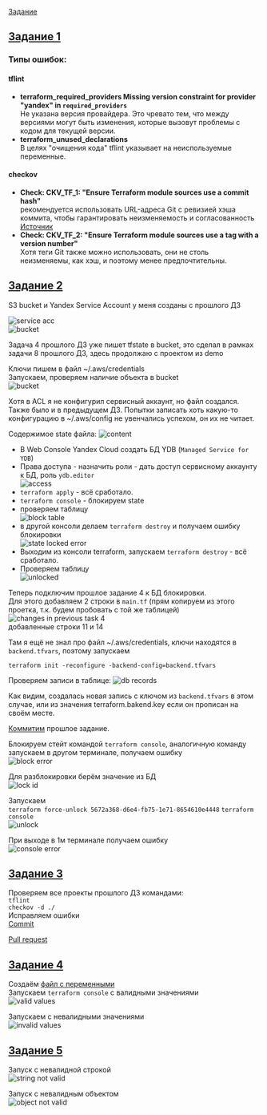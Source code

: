 [Задание](https://github.com/netology-code/ter-homeworks/blob/main/05/hw-05.md)

## [Задание 1](tasks/task1.md)

### Типы ошибок:
#### tflint
- **terraform_required_providers
 Missing version constraint for provider "yandex" in `required_providers`**  
Не указана версия провайдера. Это чревато тем, что между версиями могут быть изменения, которые вызовут проблемы с кодом для текущей версии.
- **terraform_unused_declarations**  
В целях "очищения кода" tflint указывает на неиспользуемые переменные.



#### checkov
- **Check: CKV_TF_1: "Ensure Terraform module sources use a commit hash"**  
рекомендуется использовать URL-адреса Git с ревизией хэша коммита, чтобы гарантировать неизменяемость и согласованность
[Источник](https://docs.prismacloud.io/en/enterprise-edition/policy-reference/supply-chain-policies/terraform-policies/ensure-terraform-module-sources-use-git-url-with-commit-hash-revision)
- **Check: CKV_TF_2: "Ensure Terraform module sources use a tag with a version number"**  
Хотя теги Git также можно использовать, они не столь неизменяемы, как хэш, и поэтому менее предпочтительны.

## [Задание 2](tasks/task2.md)

S3 bucket и Yandex Service Account у меня созданы с прошлого ДЗ  

![service acc](images/image01.png)  
![bucket](images/image02.png)  

Задача 4 прошлого ДЗ уже пишет tfstate в bucket, это сделал в рамках задачи 8 прошлого ДЗ, здесь продолжаю с проектом из demo

Ключи пишем в файл ~/.aws/credentials  
Запускаем, проверяем наличие объекта в bucket  
![bucket](images/image03.png)

Хотя в ACL я не конфигурил сервисный аккаунт, но файл создался. Также было и в предыдущем ДЗ.
Попытки записать хоть какую-то конфигурацию в ~/.aws/config не увенчались успехом, он их не читает.

Содержимое state файла:
![content](images/image05.png)

- В Web Console Yandex Cloud создать БД YDB (`Managed Service for YDB`)
- Права доступа - назначить роли - дать доступ сервисному аккаунту к БД, роль `ydb.editor`  
![access](images/image06.png)
- `terraform apply` - всё сработало.  
- `terraform console` - блокируем state  
- проверяем таблицу  
![block table](images/image07.png)
- в другой консоли делаем `terraform destroy` и получаем ошибку блокировки  
![state locked error](images/image08.png)
- Выходим из консоли terraform, запускаем `terraform destroy` - всё сработало.
- Проверяем таблицу  
![unlocked](images/image09.png)

Теперь подключим прошлое задание 4 к БД блокировки.  
Для этого добавляем 2 строки в `main.tf` (прям копируем из этого проетка, т.к. будем пробовать с той же таблицей)  
![changes in previous task 4](images/image11.png)  
добавленные строки 11 и 14

Там я ещё не знал про файл ~/.aws/credentials, ключи находятся в `backend.tfvars`, поэтому запускаем

`terraform init -reconfigure -backend-config=backend.tfvars`

Проверяем записи в таблице:
![db records](images/image10.png)

Как видим, создалась новая запись с ключом из `backend.tfvars` в этом случае, или из значения terraform.bakend.key если он прописан на своём месте.

[Коммитим](https://github.com/SergueiMoscow/DevOps-Terraform-04/commit/d5df3b3fdd1c38ca9c6276b20b8bb3f2cb605775) прошлое задание.

Блокируем стейт командой `terraform console`, аналогичную команду запускаем в другом терминале, получаем ошибку  
![block error](images/image12.png)

Для разблокировки берём значение из БД  
![lock id](images/image13.png)  

Запускаем  
`terraform force-unlock 5672a368-d6e4-fb75-1e71-8654610e4448`
`terraform console`  
![unlock](images/image14.png)

При выходе в 1м терминале получаем ошибку  
![console error](images/image15.png)

## [Задание 3](tasks/task3.md)

Проверяем все проекты прошлого ДЗ командами:  
`tflint`  
`checkov -d ./`  
Исправляем ошибки  
[Commit](https://github.com/SergueiMoscow/DevOps-Terraform-04/commit/40a36e48272e891f42bdc8a5e28c4981b039a89e)

[Pull request](https://github.com/SergueiMoscow/DevOps-Terraform-04/pull/1)

## [Задание 4](tasks/task4.md)

Создаём [файл с переменными](src/validation/variables.tf)  
Запускаем `terraform console` с валидными значениями  
![valid values](images/image17.png)

Запускаем с невалидными значениями  
![invalid values](images/image18.png)

## [Задание 5](tasks/task5.md)
Запуск с невалидной строкой  
![string not valid](images/image20.png)

Запуск с невалидным объектом  
![object not valid](images/image19.png)
